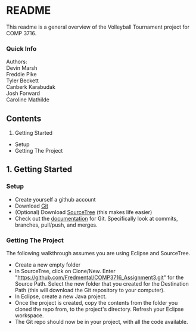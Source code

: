 # README #

This readme is a general overview of the Volleyball Tournament project for COMP 3716.

### Quick Info ###

Authors:  
Devin Marsh  
Freddie Pike  
Tyler Beckett  
Canberk Karabudak  
Josh Forward  
Caroline Mathilde  

## Contents ##

1. Getting Started
  * Setup
  * Getting The Project

## 1. Getting Started ##

### Setup ###

* Create yourself a github account 
* Download [Git](https://git-scm.com/)
* (Optional) Download [SourceTree](https://www.sourcetreeapp.com/) (this makes life easier)
* Check out the [documentation](https://git-scm.com/doc) for Git. Specifically look at commits, branches, pull/push, and merges.

### Getting The Project ###

The following walkthrough assumes you are using Eclipse and SourceTree.

* Create a new empty folder
* In SourceTree, click on Clone/New. Enter "https://github.com/Fredmental/COMP3716_Assignment3.git" for the Source Path. Select the new folder that you created for the Destination Path (this will download the Git repository to your computer).
* In Eclipse, create a new Java project.
* Once the project is created, copy the contents from the folder you cloned the repo from, to the project's directory. Refresh your Eclipse workspace.
* The Git repo should now be in your project, with all the code available.
